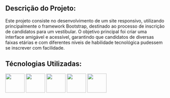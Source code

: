 ## Descrição do Projeto:
Este projeto consiste no desenvolvimento de um site responsivo, utilizando principalmente o framework Bootstrap, destinado ao processo de inscrição de candidatos para um vestibular. O objetivo principal foi criar uma interface amigável e acessível, garantindo que candidatos de diversas faixas etárias e com diferentes níveis de habilidade tecnológica pudessem se inscrever com facilidade.

<div align="left">  
<h2>Técnologias Utilizadas:</h2>
<img src="https://cdn.jsdelivr.net/gh/devicons/devicon@latest/icons/bootstrap/bootstrap-original.svg" width="60" />
<img src="https://cdn.jsdelivr.net/gh/devicons/devicon@latest/icons/html5/html5-original.svg" width="60"/>
<img src="https://cdn.jsdelivr.net/gh/devicons/devicon@latest/icons/css3/css3-original.svg" width="60"/>
<img src="https://cdn.jsdelivr.net/gh/devicons/devicon@latest/icons/javascript/javascript-original.svg" width="60"/>
<img src="https://cdn.jsdelivr.net/gh/devicons/devicon@latest/icons/vscode/vscode-original-wordmark.svg" width="60"/>
</div>

